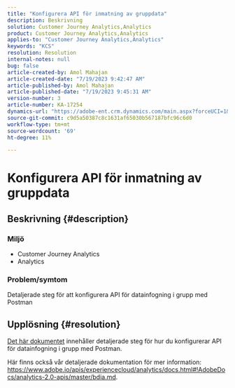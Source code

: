 ```yaml
---
title: "Konfigurera API för inmatning av gruppdata"
description: Beskrivning
solution: Customer Journey Analytics,Analytics
product: Customer Journey Analytics,Analytics
applies-to: "Customer Journey Analytics,Analytics"
keywords: "KCS"
resolution: Resolution
internal-notes: null
bug: false
article-created-by: Amol Mahajan
article-created-date: "7/19/2023 9:42:47 AM"
article-published-by: Amol Mahajan
article-published-date: "7/19/2023 9:45:31 AM"
version-number: 3
article-number: KA-17254
dynamics-url: "https://adobe-ent.crm.dynamics.com/main.aspx?forceUCI=1&pagetype=entityrecord&etn=knowledgearticle&id=5ef9b49b-1826-ee11-9966-6045bd006b4b"
source-git-commit: c9d5a50387c8c1631af65030b567187bfc96c6d0
workflow-type: tm+mt
source-wordcount: '69'
ht-degree: 11%

---
```


# Konfigurera API för inmatning av gruppdata

## Beskrivning {#description}


### <b>Miljö</b>

- Customer Journey Analytics
- Analytics 




### <b>Problem/symtom</b>

Detaljerade steg för att konfigurera API för datainfogning i grupp med Postman


## Upplösning {#resolution}


[Det här dokumentet](https://spark.adobe.com/page/0jhQHMs74AtYz/) innehåller detaljerade steg för hur du konfigurerar API för datainfogning i grupp med Postman.

Här finns också vår detaljerade dokumentation för mer information: https://www.adobe.io/apis/experiencecloud/analytics/docs.html#!AdobeDocs/analytics-2.0-apis/master/bdia.md.
